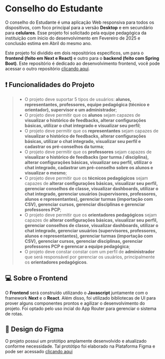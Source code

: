 # Conselho do Estudante

O conselho do Estudante é uma aplicação Web responsiva para todos os dispositivos, com foco principal para a versão **Desktop** e em secundário para **celulares**. Esse projeto foi solicitado pela equipe pedagógica da instituição com ínicio do desenvolvimento em Fevereiro de 2025 e conclusão estima em Abril do mesmo ano.

Este projeto foi dividido em dois repositórios especificos, um para o **frontend (feito em Next e React)** e outro para o **backend (feito com Spring Boot)**. Este repositório é dedicado ao desenvolvimento frontend, você pode acessar o outro repositório [clicando aqui](https://github.com/GustavoBrDev/projeto-conselho).

## ❗ Funcionalidades do Projeto

> * O projeto deve suportar 5 tipos de usuários: **alunos, representantes, professores, equipe pedagógica (técnico e orientador), supervisor e um administrador**;
> * O projeto deve permitir que os **alunos** sejam capazes de **visualizar o histórico de feedbacks, alterar configurações básicas, utilizar o chat integrado e visualizar seu perfil**;
> * O projeto deve permitir que os **representantes** sejam capazes de **visualizar o histórico de feedbacks, alterar configurações básicas, utilizar o chat integrado, visualizar seu perfil e cadastrar os pré-conselhos da turma**;
> * O projeto deve permitir que os **professores** sejam capazes de **visualizar o histórico de feedbacks (por turma / disciplina), alterar configurações básicas, visualizar seu perfil, utilizar o chat integrado, cadastrar um pré-conselho sobre os alunos e visualizar o mesmo**;
> * O projeto deve permitir que os **técnicos pedagógicos** sejam capazes de **alterar configurações básicas, visualizar seu perfil, gerenciar conselhos de classe, visualizar dashboards, utilizar o chat integrado, gerenciar usuários (supervisores, professores, alunos e representantes), gerenciar turmas (importação com CSV), gerenciar cursos, gerenciar disciplinas e gerenciar professores PCP**;
> * O projeto deve permitir que os **orientadores pedagógicos** sejam capazes de **alterar configurações básicas, visualizar seu perfil, gerenciar conselhos de classe, visualizar dashboards, utilizar o chat integrado, gerenciar usuários (supervisores, professores, alunos e representantes), gerenciar turmas (importação com CSV), gerenciar cursos, gerenciar disciplinas, gerenciar professores PCP e gerencar a equipe pedagógica**;
> * O projeto deve constar constar com um perfil de **administrador** que será responsável por gerenciar os usuários, principalmente os **orientadores pedagógicos**.

## 💻 Sobre o Frontend

O **Frontend** será construído utilizando o **Javascript** juntamente com o framework **Next** e o **React**. Além disso, foi utilizado bibliotecas de UI para prover alguns componentes prontos e agilizar o desenvolvimento do projeto. Foi optado pelo uso incial do App Router para gerenciar o sistema de rotas.

## 🔎 Design do Figma

O projeto possui um protótipo amplamente desenvolvido e atualizado conforme necessidade. Tal protótipo foi elaborado na Plataforma Figma e pode ser acessado [clicando aqui](https://www.figma.com/design/0fpIseqAP7hBrQa0LOPCUi/Prot%C3%B3tipo-SENAI?node-id=0-1&t=Z8737biCY2sqAGdd-1)

